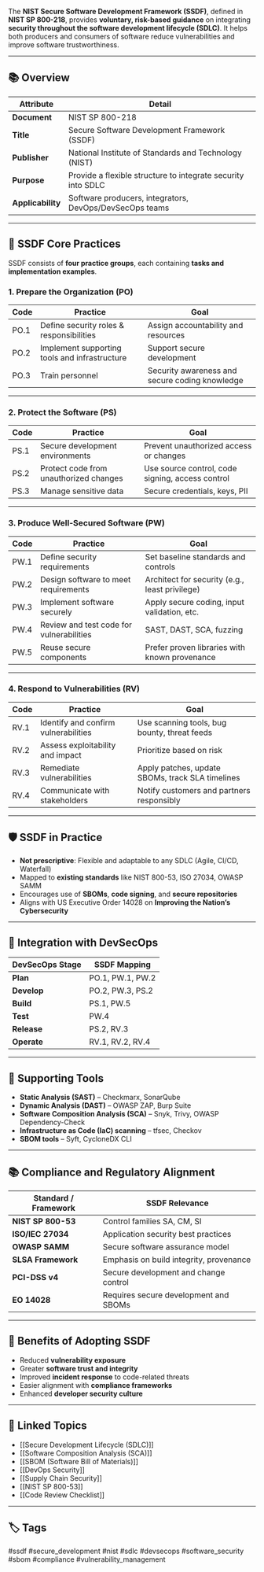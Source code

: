 The **NIST Secure Software Development Framework (SSDF)**, defined in **NIST SP 800-218**, provides **voluntary, risk-based guidance** on integrating **security throughout the software development lifecycle (SDLC)**. It helps both producers and consumers of software reduce vulnerabilities and improve software trustworthiness.

---

## 📚 Overview

| Attribute         | Detail                                                  |
|-------------------|----------------------------------------------------------|
| **Document**      | NIST SP 800-218                                          |
| **Title**         | Secure Software Development Framework (SSDF)            |
| **Publisher**     | National Institute of Standards and Technology (NIST)    |
| **Purpose**       | Provide a flexible structure to integrate security into SDLC |
| **Applicability** | Software producers, integrators, DevOps/DevSecOps teams |

---

## 🧱 SSDF Core Practices

SSDF consists of **four practice groups**, each containing **tasks and implementation examples**.

### 1. **Prepare the Organization (PO)**

| Code  | Practice                            | Goal                                              |
|-------|-------------------------------------|---------------------------------------------------|
| PO.1  | Define security roles & responsibilities | Assign accountability and resources             |
| PO.2  | Implement supporting tools and infrastructure | Support secure development                       |
| PO.3  | Train personnel                      | Security awareness and secure coding knowledge    |

---

### 2. **Protect the Software (PS)**

| Code  | Practice                            | Goal                                              |
|-------|-------------------------------------|---------------------------------------------------|
| PS.1  | Secure development environments     | Prevent unauthorized access or changes            |
| PS.2  | Protect code from unauthorized changes | Use source control, code signing, access control |
| PS.3  | Manage sensitive data               | Secure credentials, keys, PII                     |

---

### 3. **Produce Well-Secured Software (PW)**

| Code  | Practice                            | Goal                                              |
|-------|-------------------------------------|---------------------------------------------------|
| PW.1  | Define security requirements        | Set baseline standards and controls               |
| PW.2  | Design software to meet requirements| Architect for security (e.g., least privilege)    |
| PW.3  | Implement software securely         | Apply secure coding, input validation, etc.       |
| PW.4  | Review and test code for vulnerabilities | SAST, DAST, SCA, fuzzing                        |
| PW.5  | Reuse secure components             | Prefer proven libraries with known provenance     |

---

### 4. **Respond to Vulnerabilities (RV)**

| Code  | Practice                            | Goal                                              |
|-------|-------------------------------------|---------------------------------------------------|
| RV.1  | Identify and confirm vulnerabilities| Use scanning tools, bug bounty, threat feeds      |
| RV.2  | Assess exploitability and impact    | Prioritize based on risk                          |
| RV.3  | Remediate vulnerabilities           | Apply patches, update SBOMs, track SLA timelines  |
| RV.4  | Communicate with stakeholders       | Notify customers and partners responsibly         |

---

## 🛡️ SSDF in Practice

- **Not prescriptive**: Flexible and adaptable to any SDLC (Agile, CI/CD, Waterfall)
- Mapped to **existing standards** like NIST 800-53, ISO 27034, OWASP SAMM
- Encourages use of **SBOMs**, **code signing**, and **secure repositories**
- Aligns with US Executive Order 14028 on **Improving the Nation’s Cybersecurity**

---

## 🔗 Integration with DevSecOps

| DevSecOps Stage  | SSDF Mapping                                       |
|------------------|----------------------------------------------------|
| **Plan**         | PO.1, PW.1, PW.2                                   |
| **Develop**      | PO.2, PW.3, PS.2                                   |
| **Build**        | PS.1, PW.5                                         |
| **Test**         | PW.4                                               |
| **Release**      | PS.2, RV.3                                         |
| **Operate**      | RV.1, RV.2, RV.4                                   |

---

## 📄 Supporting Tools

- **Static Analysis (SAST)** – Checkmarx, SonarQube  
- **Dynamic Analysis (DAST)** – OWASP ZAP, Burp Suite  
- **Software Composition Analysis (SCA)** – Snyk, Trivy, OWASP Dependency-Check  
- **Infrastructure as Code (IaC) scanning** – tfsec, Checkov  
- **SBOM tools** – Syft, CycloneDX CLI

---

## 📚 Compliance and Regulatory Alignment

| Standard / Framework  | SSDF Relevance                              |
|------------------------|---------------------------------------------|
| **NIST SP 800-53**     | Control families SA, CM, SI                 |
| **ISO/IEC 27034**      | Application security best practices         |
| **OWASP SAMM**         | Secure software assurance model             |
| **SLSA Framework**     | Emphasis on build integrity, provenance     |
| **PCI-DSS v4**         | Secure development and change control       |
| **EO 14028**           | Requires secure development and SBOMs       |

---

## 🏁 Benefits of Adopting SSDF

- Reduced **vulnerability exposure**
- Greater **software trust and integrity**
- Improved **incident response** to code-related threats
- Easier alignment with **compliance frameworks**
- Enhanced **developer security culture**

---

## 🔗 Linked Topics

- [[Secure Development Lifecycle (SDLC)]]
- [[Software Composition Analysis (SCA)]]
- [[SBOM (Software Bill of Materials)]]
- [[DevOps Security]]
- [[Supply Chain Security]]
- [[NIST SP 800-53]]
- [[Code Review Checklist]]

---

## 🏷 Tags

#ssdf #secure_development #nist #sdlc #devsecops #software_security #sbom #compliance #vulnerability_management
